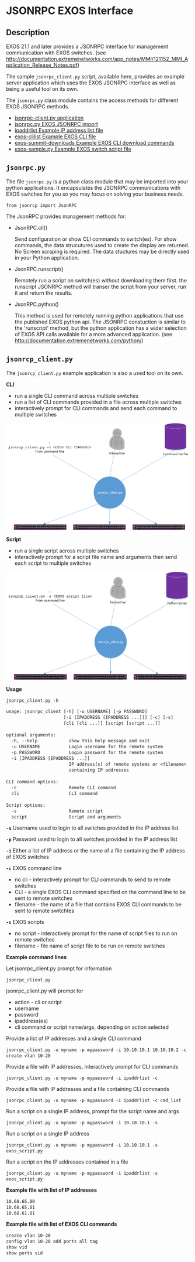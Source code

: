 # JSONRPC EXOS Interface
## Description
EXOS 21.1 and later provides a JSONRPC interface for management communication with EXOS switches.
(see http://documentation.extremenetworks.com/app_notes/MMI/121152_MMI_Application_Release_Notes.pdf)


The sample `jsonrpc_client.py` script, available here, provides an example server application which uses the EXOS JSONRPC interface as well as being a useful tool on its own.

The `jsonrpc.py` class module contains the access methods for different EXOS JSONRPC methods.

* [jsonrpc-client.py application](jsonrpc_client.py)
* [jsonrpc.py EXOS JSONRPC import](jsonrpc.py)
* [ipaddrlist Example IP address list file](ipaddrlist)
* [exos-clilist Example EXOS CLI file](exos_clilist)
* [exos-summit-downloads Example EXOS CLI download commands](exos_summit_downloads)
* [exos-sample.py Example EXOS switch script file](exos_sample.py)

## `jsonrpc.py`
The file `jsonrpc.py` is a python class module that may be imported into your python applications. It encapsulates the JSONRPC communications with EXOS switches for you so you may focus on solving your business needs.

```
from jsonrcp import JsonRPC
```


The JsonRPC provides management methods for:
* JsonRPC.cli()
    
    Send configuration or show CLI commands to switch(es). 	For show commands, the data strucutures  used to create the display are returned. No Screen scraping is required. The data stuctures may be directly used in your Python application.
    
* JsonRPC.runscript()
	
	Remotely run a script on switch(es) without downloading them first. the runscript JSONRPC method will transer the script from your server, run it and return the results.
    
    
* JsonRPC.python()

	This method is used for remotely running python applications that use
    the published EXOS python api. The JSONRPC constuction is similar to
    the 'runscript' method, but the python application has a wider selection
    of EXOS API calls available for a more advanced application.
    (see http://documentation.extremenetworks.com/python/)

## `jsonrcp_client.py`
The `jsonrcp_client.py` example application is also a used tool on its own.

**CLI**
* run a single CLI command across multiple switches
* run a list of CLI commands provided in a file across multiple switches
* interactively prompt for CLI commands and send each command to multiple switches

![](clientAppCli.png)

**Script**
* run a single script across multiple switches
* interactively prompt for a script file name and arguments then send each script to multiple switches

![](clientAppScript.png)

**Usage**
```
jsonrpc_client.py -h
```
```
usage: jsonrpc_client [-h] [-u USERNAME] [-p PASSWORD]
                      [-i [IPADDRESS [IPADDRESS ...]]] [-c] [-s]
                      [cli [cli ...]] [script [script ...]]

optional arguments:
  -h, --help            show this help message and exit
  -u USERNAME           Login username for the remote system
  -p PASSWORD           Login password for the remote system
  -i [IPADDRESS [IPADDRESS ...]]
                        IP address(s) of remote systems or <filename>
                        containing IP addresses

CLI command options:
  -c                    Remote CLI command
  cli                   CLI command

Script options:
  -s                    Remote script
  script                Script and arguments
```

**``-u``**
Username used to login to all switches provided in the IP address list

**``-p``**
Password used to login to all switches provided in the IP address list

**``-i``**
Either a list of IP address or the name of a file containing the IP address of EXOS switches

**``-c``**
EXOS command line

* no cli - interactively prompt for CLI commands to send to remote switches
* CLI - a single EXOS CLI command specified on the command line to be sent to remote switches
* filename - the name of a file that contains EXOS CLI commands to be sent to remote switchtes


**``-s``**
EXOS scripts
* no script - interactively prompt for the name of script files to run on remote switches
* filename - file name of script file to be run on remote switches

**Example command lines**

Let jsonrpc_client.py prompt for information
```
jsonrpc_client.py
```
jsonrpc_client.py will prompt for
* action - cli or script
* username
* password
* ipaddress(es)
* cli command or script name/args, depending on action selected

Provide a list of IP addresses and a single CLI command
```
jsonrpc_client.py -u myname -p mypassword -i 10.10.10.1 10.10.10.2 -c create vlan 10-20
```

Provide a file with IP addresses, interactively prompt for CLI commands
```
jsonrpc_client.py -u myname -p mypassword -i ipaddrlist -c
```

Provide a file with IP addresses and a file containing CLI commands
```
jsonrpc_client.py -u myname -p mypassword -i ipaddrlist -c cmd_list
```

Run a script on a single IP address, prompt for the script name and args
```
jsonrpc_client.py -u myname -p mypassword -i 10.10.10.1 -s
```

Run a script on a single IP address
```
jsonrpc_client.py -u myname -p mypassword -i 10.10.10.1 -s exos_script.py
```

Run a script on the IP addresses contained in a file
```
jsonrpc_client.py -u myname -p mypassword -i ipaddrlist -s exos_script.py
```

**Example file with list of IP addresses**
```
10.68.65.80
10.68.65.81
10.68.61.81
```

**Example file with list of EXOS CLI commands**
```
create vlan 10-20
config vlan 10-20 add ports all tag
show vid
show ports vid
```
